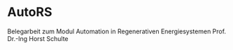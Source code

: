 # AutoRS
Belegarbeit zum Modul Automation in Regenerativen Energiesystemen Prof. Dr.-Ing Horst Schulte
